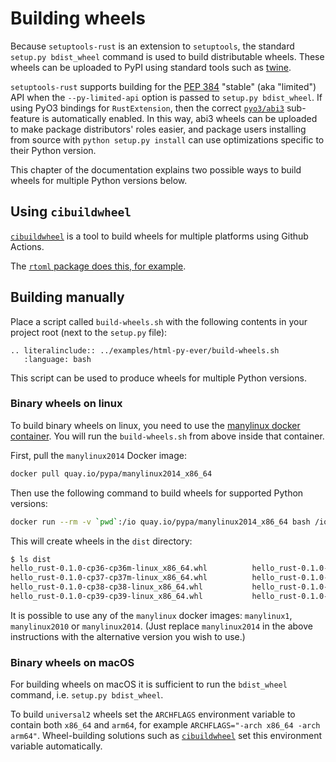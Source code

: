 # Building wheels

Because `setuptools-rust` is an extension to `setuptools`, the standard `setup.py bdist_wheel` command is used to build distributable wheels. These wheels can be uploaded to PyPI using standard tools such as [twine](https://github.com/pypa/twine).

`setuptools-rust` supports building for the [PEP 384](https://www.python.org/dev/peps/pep-0384/) "stable" (aka "limited") API when the `--py-limited-api` option is passed to `setup.py bdist_wheel`. If using PyO3 bindings for `RustExtension`, then the correct [`pyo3/abi3`](https://pyo3.rs/v0.14.5/features.html#abi3) sub-feature is automatically enabled. In this way, abi3 wheels can be uploaded to make package distributors' roles easier, and  package users installing from source with `python setup.py install` can use optimizations specific to their Python version.

This chapter of the documentation explains two possible ways to build wheels for multiple Python versions below.

## Using `cibuildwheel`

[`cibuildwheel`][cibuildwheel] is a tool to build wheels for multiple platforms using Github Actions.

The [`rtoml` package does this, for example](https://github.com/samuelcolvin/rtoml/blob/143ee0907bba616cbcd5cc58eefe9000fcc2b5f2/.github/workflows/ci.yml#L99-L195).

## Building manually

Place a script called `build-wheels.sh` with the following contents in your project root (next to the `setup.py` file):

```{eval-rst}
.. literalinclude:: ../examples/html-py-ever/build-wheels.sh
   :language: bash
```

This script can be used to produce wheels for multiple Python versions.

### Binary wheels on linux

To build binary wheels on linux, you need to use the [manylinux docker container](https://github.com/pypa/manylinux). You will run the `build-wheels.sh` from above inside that container.

First, pull the `manylinux2014` Docker image:

```bash
docker pull quay.io/pypa/manylinux2014_x86_64
```

Then use the following command to build wheels for supported Python versions:

```bash
docker run --rm -v `pwd`:/io quay.io/pypa/manylinux2014_x86_64 bash /io/build-wheels.sh
```

This will create wheels in the `dist` directory:

```bash
$ ls dist
hello_rust-0.1.0-cp36-cp36m-linux_x86_64.whl          hello_rust-0.1.0-cp36-cp36m-manylinux2014_x86_64.whl
hello_rust-0.1.0-cp37-cp37m-linux_x86_64.whl          hello_rust-0.1.0-cp37-cp37m-manylinux2014_x86_64.whl
hello_rust-0.1.0-cp38-cp38-linux_x86_64.whl           hello_rust-0.1.0-cp38-cp38-manylinux2014_x86_64.whl
hello_rust-0.1.0-cp39-cp39-linux_x86_64.whl           hello_rust-0.1.0-cp39-cp39-manylinux2014_x86_64.whl
```

It is possible to use any of the `manylinux` docker images: `manylinux1`, `manylinux2010` or `manylinux2014`. (Just replace `manylinux2014` in the above instructions with the alternative version you wish to use.)

### Binary wheels on macOS

For building wheels on macOS it is sufficient to run the `bdist_wheel` command, i.e. `setup.py bdist_wheel`.

To build `universal2` wheels set the `ARCHFLAGS` environment variable to contain both `x86_64` and `arm64`, for example `ARCHFLAGS="-arch x86_64 -arch arm64"`. Wheel-building solutions such as [`cibuildwheel`][cibuildwheel] set this environment variable automatically.

[cibuildwheel]: https://github.com/pypa/cibuildwheel
